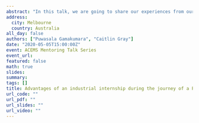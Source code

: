 ```yaml
---
abstract: "In this talk, we are going to share our experiences from our overseas internship programs. We have both just returned from two very different internship experiences at Walmart and Amazon in Silicon Valley.  We will be talking about our motivation to do an internship along with our PhD studies, how we acquired the opportunity, and what we learned about the process, the industry and ourselves along the way. We hope to make this an interactive session so please bring along all your questions!"
address:
  city: Melbourne
  country: Australia
all_day: false
authors: ["Puwasala Gamakumara", "Caitlin Gray"]
date: "2020-05-05T15:00:00Z"
event: ACEMS Mentoring Talk Series
event_url: 
featured: false
math: true
slides: 
summary: 
tags: []
title: Advantages of an industrial internship during the journey of a PhD program
url_code: ""
url_pdf: ""
url_slides: ""
url_video: ""
---
```


